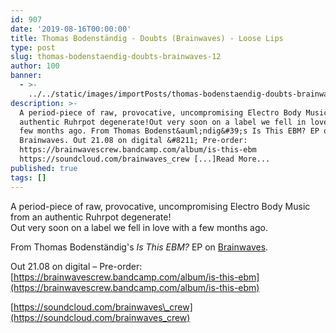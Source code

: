 ```yaml
---
id: 907
date: '2019-08-16T00:00:00'
title: Thomas Bodenständig - Doubts (Brainwaves) - Loose Lips
type: post
slug: thomas-bodenstaendig-doubts-brainwaves-12
author: 100
banner:
  - >-
    ../../static/images/importPosts/thomas-bodenstaendig-doubts-brainwaves-12/image907.jpeg
description: >-
  A period-piece of raw, provocative, uncompromising Electro Body Music from an
  authentic Ruhrpot degenerate!Out very soon on a label we fell in love with a
  few months ago. From Thomas Bodenst&auml;ndig&#39;s Is This EBM? EP on
  Brainwaves. Out 21.08 on digital &#8211; Pre-order:
  https://brainwavescrew.bandcamp.com/album/is-this-ebm
  https://soundcloud.com/brainwaves_crew [...]Read More...
published: true
tags: []
---
```

A period-piece of raw, provocative, uncompromising Electro Body Music from an authentic Ruhrpot degenerate!  
Out very soon on a label we fell in love with a few months ago.

From Thomas Bodenständig's _Is This EBM?_ EP on [Brainwaves](https://brainwavescrew.bandcamp.com).

Out 21.08 on digital – Pre-order: [](https://brainwavescrew.bandcamp.com/album/is-this-ebm)[https://brainwavescrew.bandcamp.com/album/is-this-ebm](https://brainwavescrew.bandcamp.com/album/is-this-ebm)

[https://soundcloud.com/brainwaves\_crew](https://soundcloud.com/brainwaves_crew)